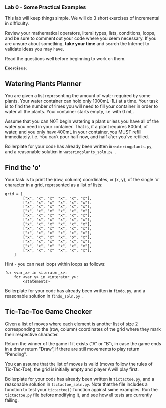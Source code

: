 ### Lab 0 - Some Practical Examples

This lab will keep things simple. We will do 3 short exercises of incremental in difficulty.

Review your mathematical operators, literal types, lists, conditions,
loops, and be sure to comment out your code where you deem necessary. If you are unsure about something, **take your time** and search the Internet to validate ideas you may have.

Read the questions well before beginning to work on them.

**Exercises:**

## Watering Plants Planner

You are given a list representing the amount of water
required by some plants. Your water container can hold
only 1000mL (1L) at a time. Your task is to find the
number of times you will need to fill your container in
order to water all the plants. Your container starts
empty, i.e. with 0 mL.

Assume that you can NOT begin watering a plant unless you
have all of the water you need in your container. That
is, if a plant requires 800mL of water, and you only
have 400mL in your container, you MUST refill immediately.
i.e. You can't pour half now, and half after you've refilled.

Boilerplate for your code has already been written in `wateringplants.py`, and a reasonable solution in `wateringplants_soln.py `.

## Find the 'o'

Your task is to print the (row, column) coordinates, or (x, y), of the single 'o' character in a grid, represented as a list of lists:
   
```
grid = [
        ["x", "x", "x", "x", "x", "x"],
        ["x", "x", "x", "x", "x", "x"],
        ["x", "x", "x", "x", "x", "x"],
        ["x", "x", "x", "x", "x", "x"],
        ["x", "x", "x", "x", "x", "x"],
        ["x", "x", "x", "x", "x", "x"],
        ["x", "x", "x", "x", "x", "x"],
        ["x", "x", "x", "x", "x", "x"],
        ["x", "x", "x", "x", "x", "x"],
        ["x", "x", "x", "x", "o", "x"],
        ["x", "x", "x", "x", "x", "x"],
        ["x", "x", "x", "x", "x", "x"],
        ["x", "x", "x", "x", "x", "x"],
    ]
```

Hint - you can nest loops within loops as follows:

```
for <var_x> in <iterator_x>:
    for <var_y> in <interator_y>:
        <statements>
```

Boilerplate for your code has already been written in `findo.py`, and a reasonable solution in `findo_soln.py `.

## Tic-Tac-Toe Game Checker

Given a list of moves where each element is another list of size 2 corresponding to the (row, column) coordinates of the grid where they mark their respective character.

Return the winner of the game if it exists ("A" or "B"), in case the game ends in a draw return "Draw", if there are still movements to play return "Pending".

You can assume that the list of moves is valid (moves follow the rules of Tic-Tac-Toe), the grid is initially empty and player A will play first.

Boilerplate for your code has already been written in `tictactoe.py`, and a reasonable solution in `tictactoe_soln.py`. Note that the file includes a function to test your `tictactoe()` function against some examples. Run the `tictactoe.py` file before modifying it, and see how all tests are currently failing.
